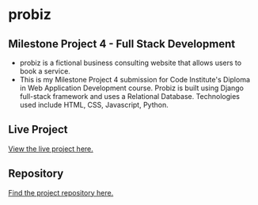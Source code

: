 # probiz

## Milestone Project 4 - Full Stack Development
* probiz is a fictional business consulting website that allows users to  book a service.
* This is my Milestone Project 4 submission for Code Institute's Diploma in Web Application Development course. Probiz is built using Django full-stack framework and uses a Relational Database. Technologies used include HTML, CSS, Javascript, Python.
## Live Project

[View the live project here.](https://lonely-house.herokuapp.com/)

## Repository

[Find the project repository here.](https://github.com/Mahsak89/probiz)
